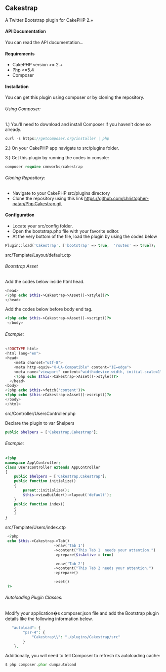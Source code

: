 ## Cakestrap
A Twitter Bootstrap plugin for CakePHP 2.+

#### API Documentation
You can read the API documentation...

#### Requirements
- CakePHP version >= 2.+
- Php >=5.4
- Composer

#### Installation
You can get this plugin using composer or by cloning the repository.

###### Using Composer:
1.) You'll need to download and install Composer if you haven't done so already. 
  ```php
curl -s https://getcomposer.org/installer | php
 ```
2.) On your CakePHP app navigate to src/plugins folder.

3.) Get this plugin by running the codes in console:
  ```php
composer require cmnworks/cakestrap
 ```
###### Cloning Repository:
  - Navigate to your CakePHP src/plugins directory
  - Clone the repository using this link https://github.com/christopher-natan/Php.Cakestrap.git
 
#### Configuration
  - Locate your src/config folder.
  - Open the bootstrap.php file with your favorite editor.
  - At the very bottom of the file, load the plugin by using the codes below

```php
Plugin::load('Cakestrap', ['bootstrap' => true,  'routes' => true]);
```
src/Template/Layout/default.ctp
###### Bootstrap Asset
Add the codes below inside html head.
```php
<head>
<?php echo $this->Cakestrap->Asset()->style()?>
</head>
 ```
 Add the codes below before body end tag.
```php
<?php echo $this->Cakestrap->Asset()->script()?>
 </body>
 ```
###### Example:
```php
<!DOCTYPE html>
<html lang="en">
<head>
    <meta charset="utf-8">
    <meta http-equiv="X-UA-Compatible" content="IE=edge">
    <meta name="viewport" content="width=device-width, initial-scale=1">
    <?php echo $this->Cakestrap->Asset()->style()?>
  </head>
<body>
<?php echo $this->fetch('content')?>
<?php echo $this->Cakestrap->Asset()->script()?>
</body>
</html>
```
src/Controller/UsersController.php

Declare the plugin to var $helpers

```php
public $helpers = ['Cakestrap.Cakestrap'];
 ```
 
###### Example:
```php
<?php
namespace App\Controller;
class UsersController extends AppController
{
    public $helpers = ['Cakestrap.Cakestrap'];
    public function initialize()
    {
        parent::initialize();
        $this->viewBuilder()->layout('default');
    }
    public function index() 
    {
    }
}
```

src/Template/Users/index.ctp
```php
 <?php
 echo $this->Cakestrap->Tab()
                      ->nav('Tab 1')
                      ->content("This Tab 1  needs your attention.")
                      ->prepare($isActive = true)

                      ->nav('Tab 2')
                      ->content("This Tab 2 needs your attention.")
                      ->prepare()

                      ->set()
 ?>
```

###### Autoloading Plugin Classes:
Modify your application�s composer.json file and add the Bootstrap plugin details like the following information below.
```php
   "autoload": {
        "psr-4": {
			"Cakestrap\\": "./plugins/Cakestrap/src"
        }
    },
```
Additionally, you will need to tell Composer to refresh its autoloading cache:
```php
$ php composer.phar dumpautoload
```
